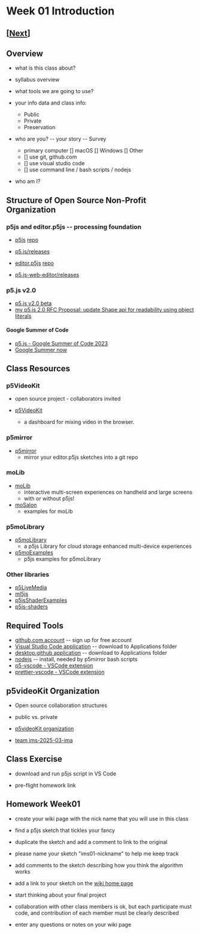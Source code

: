 # Week 01 Introduction

## [[Next](./02_code.md)]

## Overview

- what is this class about?
- syllabus overview

- what tools we are going to use?

- your info data and class info:

  - Public
  - Private
  - Preservation

- who are you? -- your story -- Survey

  - primary computer [] macOS [] Windows [] Other
  - [] use git, github.com
  - [] use visual studio code
  - [] use command line / bash scripts / nodejs

- who am I?

## Structure of Open Source Non-Profit Organization

### p5js and editor.p5js -- processing foundation

- [p5js](https://p5js.org/) [repo](https://github.com/processing/p5.js)
- [p5.js/releases](https://github.com/processing/p5.js/releases)

- [editor.p5js](https://editor.p5js.org/) [repo](https://github.com/processing/p5.js-web-editor)
- [p5.js-web-editor/releases](https://github.com/processing/p5.js-web-editor/releases)

### p5.js v2.0

- [p5.js v2.0 beta](https://github.com/processing/p5.js/releases)
- [my p5.js 2.0 RFC Proposal: update Shape api for readability using object literals](https://github.com/processing/p5.js/issues/7609)

#### Google Summer of Code

- [p5.js - Google Summer of Code 2023](https://github.com/processing/p5.js/blob/main/contributor_docs/project_wrapups/README.md)
- [Google Summer now](https://buildyourfuture.withgoogle.com/programs/summer-of-code)

## Class Resources

### p5VideoKit

- open source project - collaborators invited

- [p5VideoKit](https://github.com/molab-itp/p5videoKit)
  - a dashboard for mixing video in the browser.

### p5mirror

- [p5mirror](https://github.com/molab-itp/p5mirror)
  - mirror your editor.p5js sketches into a git repo

### moLib

- [moLib](https://github.com/molab-itp/moLib)
  - interactive multi-screen experiences on handheld and large screens
  - with or without p5js!
- [moSalon](https://github.com/molab-itp/moSalon)
  - examples for moLib

### p5moLibrary

- [p5moLibrary](https://github.com/molab-itp/p5moLibrary)
  - a p5js Library for cloud storage enhanced multi-device experiences
- [p5moExamples](https://github.com/molab-itp/p5moExamples)
  - p5js examples for p5moLibrary

### Other libraries

- [p5LiveMedia](https://github.com/vanevery/p5LiveMedia)
- [ml5js](https://ml5js.org/)
- [p5jsShaderExamples](https://github.com/aferriss/p5jsShaderExamples)
- [p5js-shaders](https://itp-xstory.github.io/p5js-shaders/#/)

## Required Tools

- [github.com account](https://github.com)
  -- sign up for free account
- [Visual Studio Code application](https://code.visualstudio.com/download)
  -- download to Applications folder
- [desktop.github application](https://desktop.github.com)
  -- download to Applications folder
- [nodejs](https://nodejs.org/en/download)
  -- install, needed by p5mirror bash scripts
- [p5-vscode - VSCode extension ](https://marketplace.visualstudio.com/items?itemName=samplavigne.p5-vscode)
- [prettier-vscode - VSCode extension](https://marketplace.visualstudio.com/items?itemName=esbenp.prettier-vscode)

## p5videoKit Organization

- Open source collaboration structures

- public vs. private

- [p5videoKit organization](https://github.com/p5videoKit)

- [team ims-2025-03-ima](https://github.com/orgs/p5videoKit/teams/ims-2025-03-ima)

## Class Exercise

- download and run p5js script in VS Code

- pre-flight homework link

<!-- - use p5mirror
- [p5mirror](https://github.com/molab-itp/p5mirror)

  - mirror your editor.p5js sketches into a git repo

- pre-flight homework link -->

## Homework Week01

- create your wiki page with the nick name that you will use in this class

- find a p5js sketch that tickles your fancy
- duplicate the sketch and add a comment to link to the original
- please name your sketch "ims01-nickname" to help me keep track
- add comments to the sketch describing how you think the algorithm works

- add a link to your sketch on the [wiki home page](https://github.com/p5videoKit/IM-Screens-2025-03-ima/wiki#week-01-homework)

- start thinking about your final project
- collaboration with other class members is ok,
  but each participate must code,
  and contribution of each member must be clearly described
- enter any questions or notes on your wiki page
